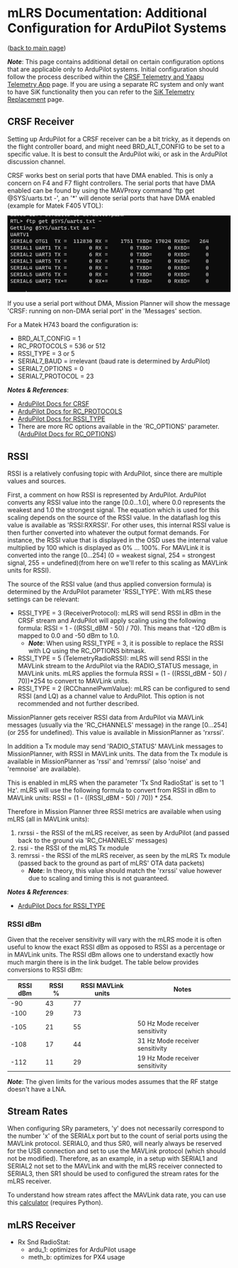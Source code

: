 # mLRS Documentation: Additional Configuration for ArduPilot Systems #

([back to main page](../README.md))

***Note***: This page contains additional detail on certain configuration options that are applicable only to ArduPilot systems. Initial configuration should follow the process described within the [CRSF Telemetry and Yaapu Telemetry App](CRSF.md) page. If you are using a separate RC system and only want to have SiK functionality then you can refer to the [SiK Telemetry Replacement](docs/SETUP_SIK.md) page.

## CRSF Receiver

Setting up ArduPilot for a CRSF receiver can be a bit tricky, as it depends on the flight controller board, and might need BRD_ALT_CONFIG to be set to a specific value. It is best to consult the ArduPilot wiki, or ask in the ArduPilot discussion channel.

CRSF works best on serial ports that have DMA enabled. This is only a concern on F4 and F7 flight controllers. The serial ports that have DMA enabled can be found by using the MAVProxy command 'ftp get @SYS/uarts.txt -', an '*' will denote serial ports that have DMA enabled (example for Matek F405 VTOL):

<img src="images/Serial_DMA.png">

If you use a serial port without DMA, Mission Planner will show the message 'CRSF: running on non-DMA serial port' in the 'Messages' section.

For a Matek H743 board the configuration is:

- BRD_ALT_CONFIG = 1
- RC_PROTOCOLS = 536 or 512
- RSSI_TYPE = 3 or 5
- SERIAL7_BAUD = irrelevant (baud rate is determined by ArduPilot)
- SERIAL7_OPTIONS = 0
- SERIAL7_PROTOCOL = 23

***Notes & References***:
- [ArduPilot Docs for CRSF](https://ardupilot.org/copter/docs/common-tbs-rc.html)
- [ArduPilot Docs for RC_PROTOCOLS](https://ardupilot.org/plane/docs/parameters.html#rc-protocols-rc-protocols-enabled)
- [ArduPilot Docs for RSSI_TYPE](https://ardupilot.org/plane/docs/parameters.html#rssi-type-rssi-type)
- There are more RC options available in the 'RC_OPTIONS' parameter. ([ArduPilot Docs for RC_OPTIONS](https://ardupilot.org/plane/docs/parameters.html#rc-options-rc-options))

## RSSI

RSSI is a relatively confusing topic with ArduPilot, since there are multiple values and sources.

First, a comment on how RSSI is represented by ArduPilot. ArduPilot converts any RSSI value into the range [0.0...1.0], where 0.0 represents the weakest and 1.0 the strongest signal. The equation which is used for this scaling depends on the source of the RSSI value. In the dataflash log this value is available as 'RSSI:RXRSSI'. For other uses, this internal RSSI value is then further converted into whatever the output format demands. For instance, the RSSI value that is displayed in the OSD uses the internal value multiplied by 100 which is displayed as 0% ... 100%. For MAVLink it is converted into the range [0...254] (0 = weakest signal, 254 = strongest signal, 255 = undefined)(from here on we'll refer to this scaling as MAVLink units for RSSI).

The source of the RSSI value (and thus applied conversion formula) is determined by the ArduPilot parameter 'RSSI_TYPE'. With mLRS these settings can be relevant:
- RSSI_TYPE = 3 (ReceiverProtocol): mLRS will send RSSI in dBm in the CRSF stream and ArduPilot will apply scaling using the following formula: RSSI = 1 - ((RSSI_dBM - 50) / 70). This means that -120 dBm is mapped to 0.0 and -50 dBm to 1.0.
    - ***Note***: When using RSSI_TYPE = 3, it is possible to replace the RSSI with LQ using the RC_OPTIONS bitmask.
- RSSI_TYPE = 5 (TelemetryRadioRSSI): mLRS will send RSSI in the MAVLink stream to the ArduPilot via the RADIO_STATUS message, in MAVLink units. mLRS applies the formula RSSI = (1 - ((RSSI_dBM - 50) / 70))*254 to convert to MAVLink units.
- RSSI_TYPE = 2 (RCChannelPwmValue): mLRS can be configured to send RSSI (and LQ) as a channel value to ArduPilot. This option is not recommended and not further described.

MissionPlanner gets receiver RSSI data from ArduPilot via MAVLink messages (usually via the 'RC_CHANNELS' message) in the range [0...254] (or 255 for undefined). This value is available in MissionPlanner as 'rxrssi'.

In addition a Tx module may send 'RADIO_STATUS' MAVLink messages to MissionPlanner, with RSSI in MAVLink units. The data from the Tx module is available in MissionPlanner as 'rssi' and 'remrssi' (also 'noise' and 'remnoise' are available).

This is enabled in mLRS when the parameter 'Tx Snd RadioStat' is set to '1 Hz'. mLRS will use the following formula to convert from RSSI in dBm to MAVLink units: RSSI = (1 - ((RSSI_dBM - 50) / 70)) * 254.

Therefore in Mission Planner three RSSI metrics are available when using mLRS (all in MAVLink units):

1. rxrssi - the RSSI of the mLRS receiver, as seen by ArduPilot (and passed back to the ground via 'RC_CHANNELS' messages)
2. rssi - the RSSI of the mLRS Tx module
3. remrssi - the RSSI of the mLRS receiver, as seen by the mLRS Tx module (passed back to the ground as part of mLRS' OTA data packets)
    - ***Note***: In theory, this value should match the 'rxrssi' value however due to scaling and timing this is not guaranteed.

***Notes & References***:
- [ArduPilot Docs for RSSI_TYPE](https://ardupilot.org/plane/docs/parameters.html#rssi-type-rssi-type)

### RSSI dBm

Given that the receiver sensitivity will vary with the mLRS mode it is often useful to know the exact RSSI dBm as opposed to RSSI as a percentage or in MAVLink units. The RSSI dBm allows one to understand exactly how much margin there is in the link budget. The table below provides conversions to RSSI dBm:

| RSSI dBm | RSSI % | RSSI MAVLink units | Notes            |
|----------|--------|--------------|------------------|
| -90       | 43     | 77           |                  |
| -100      | 29     | 73           |                  |
| -105      | 21     | 55           | 50 Hz Mode receiver sensitivity |
| -108      | 17     | 44           | 31 Hz Mode receiver sensitivity |
| -112      | 11     | 29           | 19 Hz Mode receiver sensitivity |

***Note***: The given limits for the various modes assumes that the RF statge doesn't have a LNA.

## Stream Rates

When configuring SRy parameters, 'y' does not necessarily correspond to the number 'x' of the SERIALx port but to the count of serial ports using the MAVLink protocol.  SERIAL0, and thus SR0, will nearly always be reserved for the USB connection and set to use the MAVLink protocol (which should not be modified). Therefore, as an example, in a setup with SERIAL1 and SERIAL2 not set to the MAVLink and with the mLRS receiver connected to SERIAL3, then SR1 should be used to configured the stream rates for the mLRS receiver.

To understand how stream rates affect the MAVLink data rate, you can use this [calculator](https://github.com/ArduPilot/pymavlink/blob/master/tools/mavtelemetry_datarates.py) (requires Python).

## mLRS Receiver

- Rx Snd RadioStat:
    - ardu_1: optimizes for ArduPilot usage
    - meth_b: optimizes for PX4 usage
